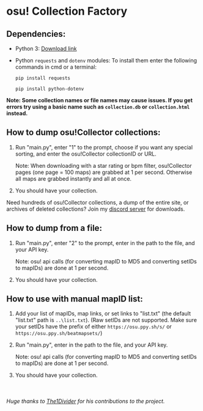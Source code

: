 # osu! Collection Factory

## Dependencies:

- Python 3: [Download link](https://www.python.org/downloads/)
- Python `requests` and `dotenv` modules: To install them enter the following commands in cmd or a terminal: 

    ```
    pip install requests
    ```
    ```
    pip install python-dotenv
    ```

**Note: Some collection names or file names may cause issues. If you get errors try using a basic name such as `collection.db` or `collection.html` instead.**

## How to dump osu!Collector collections:
1. Run "main.py", enter "1" to the prompt, choose if you want any special sorting, and enter the osu!Collector collectionID or URL. 

    Note: When downloading with a star rating or bpm filter, osu!Collector pages (one page = 100 maps) are grabbed at 1 per second. Otherwise all maps are grabbed instantly and all at once.
2. You should have your collection.

Need hundreds of osu!Collector collections, a dump of the entire site, or archives of deleted collections? Join my [discord server](https://discord.gg/T5vEAh4ruF) for downloads.

## How to dump from a file:
1. Run "main.py", enter "2" to the prompt, enter in the path to the file, and your API key. 

    Note: osu! api calls (for converting mapID to MD5 and converting setIDs to mapIDs) are done at 1 per second.
3. You should have your collection.

## How to use with manual mapID list:
1. Add your list of mapIDs, map links, or set links to "list.txt" (the default "list.txt" path is `..\list.txt`). (Raw setIDs are not supported. Make sure your setIDs have the prefix of either `https://osu.ppy.sh/s/` or `https://osu.ppy.sh/beatmapsets/`)
2. Run "main.py", enter in the path to the file, and your API key. 

    Note: osu! api calls (for converting mapID to MD5 and converting setIDs to mapIDs) are done at 1 per second.
3. You should have your collection.

</br>

###### Huge thanks to [The1Divider](https://github.com/The1Divider) for his contributions to the project.
